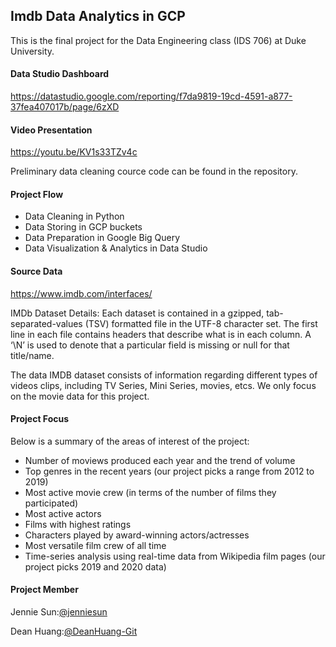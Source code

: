 ## Imdb Data Analytics in GCP

This is the final project for the Data Engineering class (IDS 706) at Duke University. 

#### Data Studio Dashboard
https://datastudio.google.com/reporting/f7da9819-19cd-4591-a877-37fea407017b/page/6zXD

#### Video Presentation
https://youtu.be/KV1s33TZv4c

Preliminary data cleaning cource code can be found in the repository. 

#### Project Flow
* Data Cleaning in Python
* Data Storing in GCP buckets
* Data Preparation in Google Big Query
* Data Visualization & Analytics in Data Studio

#### Source Data
https://www.imdb.com/interfaces/

IMDb Dataset Details:
Each dataset is contained in a gzipped, tab-separated-values (TSV) formatted file in the UTF-8 character set. The first line in each file contains headers that describe what is in each column. A ‘\N’ is used to denote that a particular field is missing or null for that title/name. 

The data IMDB dataset consists of information regarding different types of videos clips, including TV Series, Mini Series, movies, etcs. We only focus on the movie data for this project.  

#### Project Focus
Below is a summary of the areas of interest of the project: 

* Number of moviews produced each year and the trend of volume
* Top genres in the recent years (our project picks a range from 2012 to 2019)
* Most active movie crew (in terms of the number of films they participated)
* Most active actors
* Films with highest ratings
* Characters played by award-winning actors/actresses
* Most versatile film crew of all time
* Time-series analysis using real-time data from Wikipedia film pages (our project picks 2019 and 2020 data)

#### Project Member
Jennie Sun:[@jenniesun](https://github.com/jenniesun)

Dean Huang:[@DeanHuang-Git](https://github.com/DeanHuang-Git)
